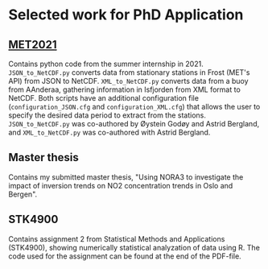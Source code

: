 # Selected work for PhD Application

## [MET2021](https://github.com/KatarinaAnd/phd_application/tree/main/MET2021)
Contains python code from the summer internship in 2021. `JSON_to_NetCDF.py` converts data from stationary stations in Frost (MET's API) from JSON to NetCDF. `XML_to_NetCDF.py` converts data from a buoy from AAnderaa, gathering information in Isfjorden from XML format to NetCDF. Both scripts have an additional configuration file (`configuration_JSON.cfg` and `configuration_XML.cfg`) that allows the user to specify the desired data period to extract from the stations. `JSON_to_NetCDF.py` was co-authored by Øystein Godøy and Astrid Bergland, and `XML_to_NetCDF.py` was co-authored with Astrid Bergland.

## Master thesis
Contains my submitted master thesis, "Using NORA3 to investigate the impact of inversion trends on NO2 concentration trends in Oslo and Bergen".

## STK4900
Contains assignment 2 from Statistical Methods and Applications (STK4900), showing numerically statistical analyzation of data using R. The code used for the assignment can be found at the end of the PDF-file.

